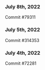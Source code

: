 ### July 8th, 2022

Commit #79311

### July 5th, 2022

Commit #314353


### July 4th, 2022

Commit #72281
